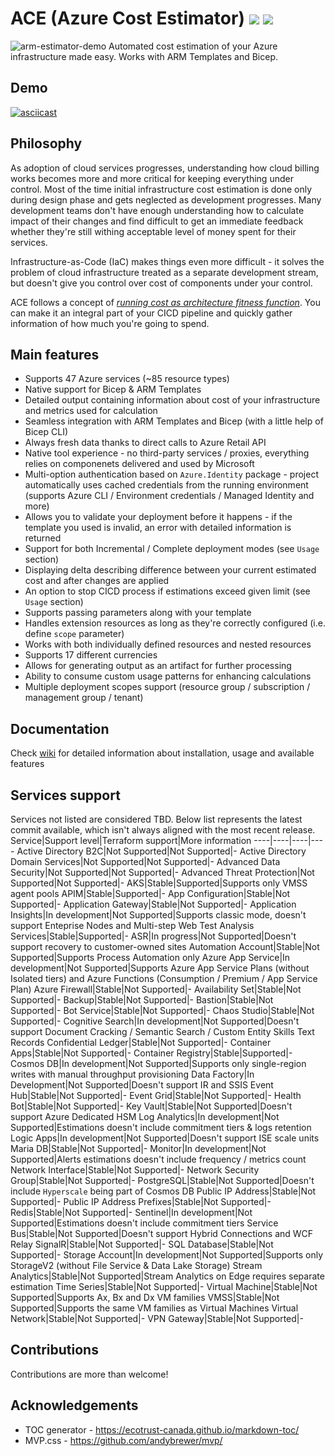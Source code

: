 # ACE (Azure Cost Estimator) ![](https://img.shields.io/github/v/release/thecloudtheory/arm-estimator?include_prereleases&style=flat-square) ![](https://img.shields.io/github/actions/workflow/status/thecloudtheory/arm-estimator/tests-scheduled.yml?style=flat-square)
![arm-estimator-demo](docs/logo.png)
Automated cost estimation of your Azure infrastructure made easy. Works with ARM Templates and Bicep.

## Demo
[![asciicast](https://asciinema.org/a/jqYCjfu18ZbMaGdbsuMtPYuc5.svg)](https://asciinema.org/a/jqYCjfu18ZbMaGdbsuMtPYuc5)

## Philosophy
As adoption of cloud services progresses, understanding how cloud billing works becomes more and more critical for keeping everything under control. Most of the time initial infrastructure cost estimation is done only during design phase and gets neglected as development progresses. Many development teams don't have enough understanding how to calculate impact of their changes and find difficult to get an immediate feedback whether they're still withing acceptable level of money spent for their services.

Infrastructure-as-Code (IaC) makes things even more difficult - it solves the problem of cloud infrastructure treated as a separate development stream, but doesn't give you control over cost of components under your control.

ACE follows a concept of [_running cost as architecture fitness function_](https://www.thoughtworks.com/radar/techniques/run-cost-as-architecture-fitness-function). You can make it an integral part of your CICD pipeline and quickly gather information of how much you're going to spend.

## Main features
* Supports 47 Azure services (~85 resource types)
* Native support for Bicep & ARM Templates
* Detailed output containing information about cost of your infrastructure and metrics used for calculation
* Seamless integration with ARM Templates and Bicep (with a little help of Bicep CLI)
* Always fresh data thanks to direct calls to Azure Retail API
* Native tool experience - no third-party services / proxies, everything relies on componenets delivered and used by Microsoft
* Multi-option authentication based on `Azure.Identity` package - project automatically uses cached credentials from the running environment (supports Azure CLI / Environment credentials / Managed Identity and more)
* Allows you to validate your deployment before it happens - if the template you used is invalid, an error with detailed information is returned
* Support for both Incremental / Complete deployment modes (see `Usage` section)
* Displaying delta describing difference between your current estimated cost and after changes are applied
* An option to stop CICD process if estimations exceed given limit (see `Usage` section)
* Supports passing parameters along with your template
* Handles extension resources as long as they're correctly configured (i.e. define `scope` parameter)
* Works with both individually defined resources and nested resources
* Supports 17 different currencies
* Allows for generating output as an artifact for further processing
* Ability to consume custom usage patterns for enhancing calculations
* Multiple deployment scopes support (resource group / subscription / management group / tenant)

## Documentation
Check [wiki](https://github.com/TheCloudTheory/arm-estimator/wiki/About-wiki) for detailed information about installation, usage and available features

## Services support
Services not listed are considered TBD. Below list represents the latest commit available, which isn't always aligned with the most recent release.
Service|Support level|Terraform support|More information
----|----|----|----
Active Directory B2C|Not Supported|Not Supported|-
Active Directory Domain Services|Not Supported|Not Supported|-
Advanced Data Security|Not Supported|Not Supported|-
Advanced Threat Protection|Not Supported|Not Supported|-
AKS|Stable|Supported|Supports only VMSS agent pools
APIM|Stable|Supported|-
App Configuration|Stable|Not Supported|-
Application Gateway|Stable|Not Supported|-
Application Insights|In development|Not Supported|Supports classic mode, doesn't support Enteprise Nodes and Multi-step Web Test
Analysis Services|Stable|Supported|-
ASR|In progress|Not Supported|Doesn't support recovery to customer-owned sites
Automation Account|Stable|Not Supported|Supports Process Automation only
Azure App Service|In development|Not Supported|Supports Azure App Service Plans (without Isolated tiers) and Azure Functions (Consumption / Premium / App Service Plan)
Azure Firewall|Stable|Not Supported|-
Availability Set|Stable|Not Supported|-
Backup|Stable|Not Supported|-
Bastion|Stable|Not Supported|-
Bot Service|Stable|Not Supported|-
Chaos Studio|Stable|Not Supported|-
Cognitive Search|In development|Not Supported|Doesn't support Document Cracking / Semantic Search / Custom Entity Skills Text Records
Confidential Ledger|Stable|Not Supported|-
Container Apps|Stable|Not Supported|-
Container Registry|Stable|Supported|-
Cosmos DB|In development|Not Supported|Supports only single-region writes with manual throughput provisioning
Data Factory|In Development|Not Supported|Doesn't support IR and SSIS
Event Hub|Stable|Not Supported|-
Event Grid|Stable|Not Supported|-
Health Bot|Stable|Not Supported|-
Key Vault|Stable|Not Supported|Doesn't support Azure Dedicated HSM
Log Analytics|In development|Not Supported|Estimations doesn't include commitment tiers & logs retention
Logic Apps|In development|Not Supported|Doesn't support ISE scale units
Maria DB|Stable|Not Supported|-
Monitor|In development|Not Supported|Alerts estimations doesn't include frequency / metrics count
Network Interface|Stable|Not Supported|-
Network Security Group|Stable|Not Supported|-
PostgreSQL|Stable|Not Supported|Doesn't include `Hyperscale` being part of Cosmos DB
Public IP Address|Stable|Not Supported|-
Public IP Address Prefixes|Stable|Not Supported|-
Redis|Stable|Not Supported|-
Sentinel|In development|Not Supported|Estimations doesn't include commitment tiers
Service Bus|Stable|Not Supported|Doesn't support Hybrid Connections and WCF Relay
SignalR|Stable|Not Supported|-
SQL Database|Stable|Not Supported|-
Storage Account|In development|Not Supported|Supports only StorageV2 (without File Service & Data Lake Storage)
Stream Analytics|Stable|Not Supported|Stream Analytics on Edge requires separate estimation
Time Series|Stable|Not Supported|-
Virtual Machine|Stable|Not Supported|Supports Ax, Bx and Dx VM families
VMSS|Stable|Not Supported|Supports the same VM families as Virtual Machines
Virtual Network|Stable|Not Supported|-
VPN Gateway|Stable|Not Supported|-

## Contributions
Contributions are more than welcome!

## Acknowledgements
* TOC generator - https://ecotrust-canada.github.io/markdown-toc/
* MVP.css - https://github.com/andybrewer/mvp/
